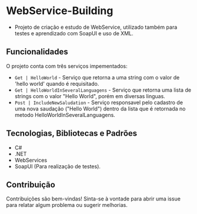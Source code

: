 # WebService-Building

- Projeto de criação e estudo de WebService, utilizado também para testes e aprendizado com SoapUI e uso de XML.

## Funcionalidades
O projeto conta com três serviços impementados:

- `Get | HelloWorld` - Serviço que retorna a uma string com o valor de 'hello world' quando é requisitado.
- `Get | HelloWorldInSeveralLanguagens` - Serviço que retorna uma lista de strings com o valor "Hello World", porém em diversas linguas.
- `Post | IncludeNewSaludation` - Serviço responsavel pelo cadastro de uma nova saudação ("Hello World") dentro da lista que é retornada no metodo HelloWorldInSeveralLanguagens.

## Tecnologias, Bibliotecas e Padrões

- C#
- .NET
- WebServices
- SoapUI (Para realização de testes).

## Contribuição

Contribuições são bem-vindas! Sinta-se à vontade para abrir uma issue para relatar algum problema ou sugerir melhorias.
